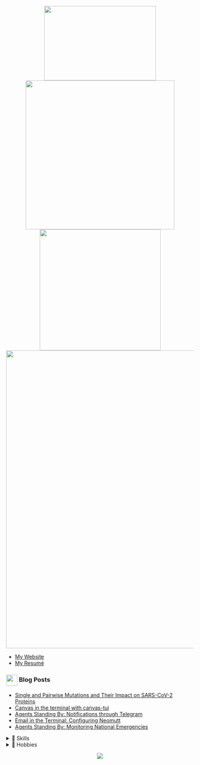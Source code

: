 
<p align="center">
  <img src="https://raw.githubusercontent.com/GideonWolfe/vim.reaper/master/ascii.png", width="300", height="200"/> <br>
   <img src="https://github-readme-stats.vercel.app/api?username=GideonWolfe&show_icons=true&hide_border=true&count_private=true&theme=tokyonight", width="400"/>
   <img src="https://github-readme-stats.vercel.app/api/top-langs/?username=GideonWolfe&layout=compact&theme=tokyonight&hide_border=true", width="325"/> <br>
  <img src="https://camo.githubusercontent.com/bad2af01d251f70c8aae488ae5a5123a9bcf72b2/68747470733a2f2f676964656f6e776f6c66652e636f6d2f696d672f676e75706c6f742f7468656d696e672f342e706e67", width="800"/>
</p>
  

* [My Website](https://gideonwolfe.com)
* [My Resumé](https://gideonwolfe.com/files/GideonWolfeCV.pdf)

<div><h3>
<img style="vertical-align:middle" src="https://media1.giphy.com/media/l0HU7JI4zIb34QM5a/giphy.gif", width="30", />
  <span style=""> Blog Posts</span>
</h3></div>

<!-- BLOG-POST-LIST:START -->
- [Single and Pairwise Mutations and Their Impact on SARS-CoV-2 Proteins](https://gideonwolfe.com/posts/bio/bioinfoproj/project/)
- [Canvas in the terminal with canvas-tui](https://gideonwolfe.com/posts/workflow/canvas-tui/canvas-tui/)
- [Agents Standing By: Notifications through Telegram](https://gideonwolfe.com/posts/sysadmin/huginn/telegram/)
- [Email in the Terminal: Configuring Neomutt](https://gideonwolfe.com/posts/workflow/neomutt/intro/)
- [Agents Standing By: Monitoring National Emergencies](https://gideonwolfe.com/posts/sysadmin/huginn/disasters/)
<!-- BLOG-POST-LIST:END -->

<details><summary>🧰 Skills</summary>
<p>

| Skills                                  |
| --------------------------------------- |
| :penguin: Linux, various programming languages   |
| :rocket: DevOps and System Administration |
| :lock: Security and Hacking             |
| :test_tube: Science and Technology      |

</p>
</details>

<details><summary>🚀 Hobbies</summary>
<p>
  
| Hobbies                                  |
| --------------------------------------- |
| :penguin: Linux and FOSS                |
| :guitar: [Music](https://thedawnbombs.bandcamp.com/) |
| :video_game: Gaming             |
| :test_tube: Research      |

</p>
</details>



<p align=center>
  <a href="https://gideonwolfe.com">
    <img src="https://forthebadge.com/images/badges/60-percent-of-the-time-works-every-time.svg"/>
</p>
